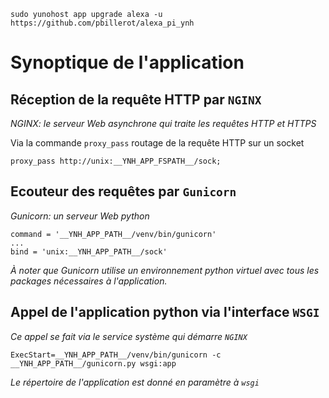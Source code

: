 
    sudo yunohost app upgrade alexa -u https://github.com/pbillerot/alexa_pi_ynh

Synoptique de l'application
===========================

Réception de la requête HTTP par `NGINX`
--------------------------------------
_NGINX: le serveur Web asynchrone qui traite les requêtes HTTP et HTTPS_

Via la commande `proxy_pass` routage de la requête HTTP sur un socket
```
proxy_pass http://unix:__YNH_APP_FSPATH__/sock;
```

Ecouteur des requêtes par `Gunicorn`
----------------------------------
_Gunicorn: un serveur Web python_
```
command = '__YNH_APP_PATH__/venv/bin/gunicorn'
...
bind = 'unix:__YNH_APP_PATH__/sock'
```
_À noter que Gunicorn utilise un environnement python virtuel avec tous les packages nécessaires à l'application._

Appel de l'application python via l'interface `WSGI`
----------------------------------------------------
_Ce appel se fait via le service système qui démarre `NGINX`_

    ExecStart=__YNH_APP_PATH__/venv/bin/gunicorn -c __YNH_APP_PATH__/gunicorn.py wsgi:app

_Le répertoire de l'application est donné en paramètre à `wsgi`_


